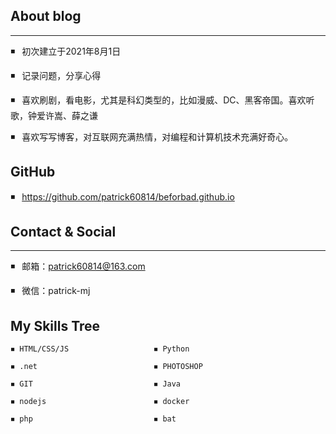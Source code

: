 

##  About blog

------

◾  初次建立于2021年8月1日

◾  记录问题，分享心得

◾  喜欢刷剧，看电影，尤其是科幻类型的，比如漫威、DC、黑客帝国。喜欢听歌，钟爱许嵩、薛之谦

◾  喜欢写写博客，对互联网充满热情，对编程和计算机技术充满好奇心。

## GitHub

◾  <https://github.com/patrick60814/beforbad.github.io>

## Contact & Social

------

◾  邮箱：[patrick60814@163.com](mailto:patrick60814@163.com)

◾  微信：patrick-mj

## My Skills Tree

```
◾ HTML/CSS/JS 					◾ Python

◾ .net							◾ PHOTOSHOP

◾ GIT							◾ Java

◾ nodejs						◾ docker

◾ php							◾ bat
```

